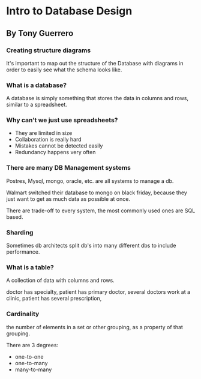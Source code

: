 # Intro to Database Design
## By Tony Guerrero

### Creating structure diagrams

It's important to map out the structure of the Database with diagrams in order to easily see what the schema looks like.

### What is a database?

A database is simply something that stores the data in columns and rows, similar to a spreadsheet.

### Why can't we just use spreadsheets?

- They are limited in size
- Collaboration is really hard
- Mistakes cannot be detected easily
- Redundancy happens very often

### There are many DB Management systems

Postres, Mysql, mongo, oracle, etc. are all systems to manage a db.

Walmart switched their database to mongo on black friday, because they just want to get as much data as possible at once.

There are trade-off to every system, the most commonly used ones are SQL based.

### Sharding

Sometimes db architects split db's into many different dbs to include performance.

### What is a table?

A collection of data with columns and rows.

doctor has specialty, patient has primary doctor, several doctors work at a clinic, patient has several prescription,

### Cardinality

the number of elements in a set or other grouping, as a property of that grouping.

There are 3 degrees:
- one-to-one
- one-to-many
- many-to-many
